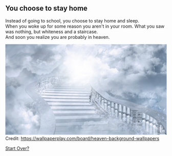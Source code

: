 ## You choose to stay home

Instead of going to school, you choose to stay home and sleep.  
When you woke up for some reason you aren't in your room. What you saw was nothing, but whiteness and a staircase.  
And soon you realize you are probably in heaven.

![heaven](../../../../image/heaven.jpg)  
Credit: https://wallpaperplay.com/board/heaven-background-wallpapers

[Start Over?](../../../../../beginning.md)